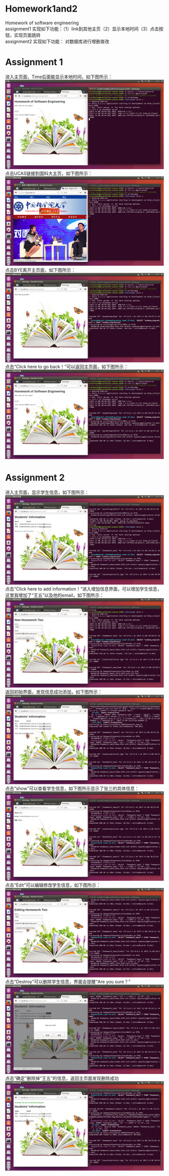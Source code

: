 # Homework1and2
Homework of software engineering<br/>
assignment1 实现如下功能：（1）link到其他主页（2）显示本地时间（3）点击按钮，实现页面跳转<br/>
assignment2 实现如下功能：  对数据库进行增删查改
# Assignment 1
进入主页面，Time后面能显示本地时间，如下图所示：
![image](https://github.com/ucaslk1234/Homework1and2/blob/master/picture/1.1.png)
点击UCAS链接到国科大主页，如下图所示：
![image](https://github.com/ucaslk1234/Homework1and2/blob/master/picture/1.2.png)
点击BYE离开主页面，如下图所示：
![image](https://github.com/ucaslk1234/Homework1and2/blob/master/picture/1.3.png)
点击“Click here to go back！”可以返回主页面，如下图所示：
![image](https://github.com/ucaslk1234/Homework1and2/blob/master/picture/1.4.png)
# Assignment 2
进入主页面，显示学生信息，如下图所示：
![image](https://github.com/ucaslk1234/Homework1and2/blob/master/picture/2.1.png)
点击“Click here to add information！”进入增加信息界面，可以增加学生信息，这里我增加了“王五”以及他的email，如下图所示：
![image](https://github.com/ucaslk1234/Homework1and2/blob/master/picture/2.2.png)
返回初始界面，发现信息成功添加，如下图所示：
![image](https://github.com/ucaslk1234/Homework1and2/blob/master/picture/2.3.png)
点击“show”可以查看学生信息，如下图所示显示了张三的具体信息：
![image](https://github.com/ucaslk1234/Homework1and2/blob/master/picture/2.4.png)
点击“Edit”可以编辑修改学生信息，如下图所示：
![image](https://github.com/ucaslk1234/Homework1and2/blob/master/picture/2.5.png)
点击“Destroy”可以删除学生信息，界面会提醒“Are you sure？”
![image](https://github.com/ucaslk1234/Homework1and2/blob/master/picture/2.6.png)
点击“确定”删除掉“王五”的信息，返回主页面发现删除成功
![image](https://github.com/ucaslk1234/Homework1and2/blob/master/picture/2.7.png)
